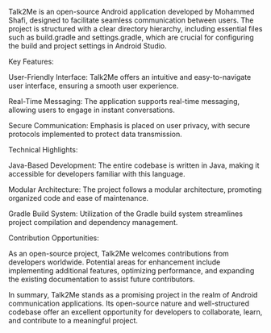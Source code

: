 Talk2Me is an open-source Android application developed by Mohammed Shafi, designed to facilitate seamless communication between users. The project is structured with a clear directory hierarchy, including essential files such as build.gradle and settings.gradle, which are crucial for configuring the build and project settings in Android Studio.

Key Features:

User-Friendly Interface: Talk2Me offers an intuitive and easy-to-navigate user interface, ensuring a smooth user experience.

Real-Time Messaging: The application supports real-time messaging, allowing users to engage in instant conversations.

Secure Communication: Emphasis is placed on user privacy, with secure protocols implemented to protect data transmission.


Technical Highlights:

Java-Based Development: The entire codebase is written in Java, making it accessible for developers familiar with this language.

Modular Architecture: The project follows a modular architecture, promoting organized code and ease of maintenance.

Gradle Build System: Utilization of the Gradle build system streamlines project compilation and dependency management.


Contribution Opportunities:

As an open-source project, Talk2Me welcomes contributions from developers worldwide. Potential areas for enhancement include implementing additional features, optimizing performance, and expanding the existing documentation to assist future contributors.

In summary, Talk2Me stands as a promising project in the realm of Android communication applications. Its open-source nature and well-structured codebase offer an excellent opportunity for developers to collaborate, learn, and contribute to a meaningful project.


